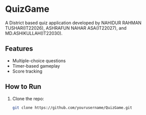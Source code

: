 # QuizGame

A District based quiz application developed by NAHIDUR RAHMAN TUSHAR(IT22026), ASHRAFUN NAHAR ASA(IT22027), and MD.ASHIKULLAH(IT22030).

## Features
- Multiple-choice questions
- Timer-based gameplay
- Score tracking

## How to Run
1. Clone the repo:
   ```bash
   git clone https://github.com/yourusername/QuizGame.git
